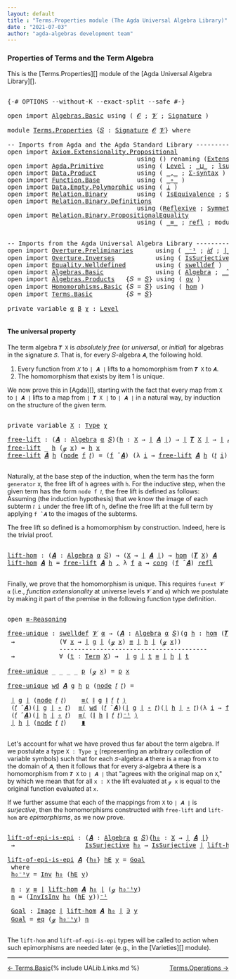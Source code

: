 ```yaml
---
layout: default
title : "Terms.Properties module (The Agda Universal Algebra Library)"
date : "2021-07-03"
author: "agda-algebras development team"
---
```


### <a id="properties-of-terms-and-the-term-algebra">Properties of Terms and the Term Algebra</a>

This is the [Terms.Properties][] module of the [Agda Universal Algebra Library][].


<pre class="Agda">

<a id="356" class="Symbol">{-#</a> <a id="360" class="Keyword">OPTIONS</a> <a id="368" class="Pragma">--without-K</a> <a id="380" class="Pragma">--exact-split</a> <a id="394" class="Pragma">--safe</a> <a id="401" class="Symbol">#-}</a>

<a id="406" class="Keyword">open</a> <a id="411" class="Keyword">import</a> <a id="418" href="Algebras.Basic.html" class="Module">Algebras.Basic</a> <a id="433" class="Keyword">using</a> <a id="439" class="Symbol">(</a> <a id="441" href="Algebras.Basic.html#1142" class="Generalizable">𝓞</a> <a id="443" class="Symbol">;</a> <a id="445" href="Algebras.Basic.html#1144" class="Generalizable">𝓥</a> <a id="447" class="Symbol">;</a> <a id="449" href="Algebras.Basic.html#3870" class="Function">Signature</a> <a id="459" class="Symbol">)</a>

<a id="462" class="Keyword">module</a> <a id="469" href="Terms.Properties.html" class="Module">Terms.Properties</a> <a id="486" class="Symbol">{</a><a id="487" href="Terms.Properties.html#487" class="Bound">𝑆</a> <a id="489" class="Symbol">:</a> <a id="491" href="Algebras.Basic.html#3870" class="Function">Signature</a> <a id="501" href="Algebras.Basic.html#1142" class="Generalizable">𝓞</a> <a id="503" href="Algebras.Basic.html#1144" class="Generalizable">𝓥</a><a id="504" class="Symbol">}</a> <a id="506" class="Keyword">where</a>

<a id="513" class="Comment">-- Imports from Agda and the Agda Standard Library --------------------------------------</a>
<a id="603" class="Keyword">open</a> <a id="608" class="Keyword">import</a> <a id="615" href="Axiom.Extensionality.Propositional.html" class="Module">Axiom.Extensionality.Propositional</a>
                                   <a id="685" class="Keyword">using</a> <a id="691" class="Symbol">()</a> <a id="694" class="Keyword">renaming</a> <a id="703" class="Symbol">(</a><a id="704" href="Axiom.Extensionality.Propositional.html#741" class="Function">Extensionality</a> <a id="719" class="Symbol">to</a> <a id="722" class="Function">funext</a><a id="728" class="Symbol">)</a>
<a id="730" class="Keyword">open</a> <a id="735" class="Keyword">import</a> <a id="742" href="Agda.Primitive.html" class="Module">Agda.Primitive</a>         <a id="765" class="Keyword">using</a> <a id="771" class="Symbol">(</a> <a id="773" href="Agda.Primitive.html#597" class="Postulate">Level</a> <a id="779" class="Symbol">;</a> <a id="781" href="Agda.Primitive.html#810" class="Primitive Operator">_⊔_</a> <a id="785" class="Symbol">;</a> <a id="787" href="Agda.Primitive.html#780" class="Primitive">lsuc</a> <a id="792" class="Symbol">)</a> <a id="794" class="Keyword">renaming</a> <a id="803" class="Symbol">(</a> <a id="805" href="Agda.Primitive.html#326" class="Primitive">Set</a> <a id="809" class="Symbol">to</a> <a id="812" class="Primitive">Type</a> <a id="817" class="Symbol">)</a>
<a id="819" class="Keyword">open</a> <a id="824" class="Keyword">import</a> <a id="831" href="Data.Product.html" class="Module">Data.Product</a>           <a id="854" class="Keyword">using</a> <a id="860" class="Symbol">(</a> <a id="862" href="Agda.Builtin.Sigma.html#236" class="InductiveConstructor Operator">_,_</a> <a id="866" class="Symbol">;</a> <a id="868" href="Data.Product.html#916" class="Function">Σ-syntax</a> <a id="877" class="Symbol">)</a>
<a id="879" class="Keyword">open</a> <a id="884" class="Keyword">import</a> <a id="891" href="Function.Base.html" class="Module">Function.Base</a>          <a id="914" class="Keyword">using</a> <a id="920" class="Symbol">(</a> <a id="922" href="Function.Base.html#1031" class="Function Operator">_∘_</a> <a id="926" class="Symbol">)</a>
<a id="928" class="Keyword">open</a> <a id="933" class="Keyword">import</a> <a id="940" href="Data.Empty.Polymorphic.html" class="Module">Data.Empty.Polymorphic</a> <a id="963" class="Keyword">using</a> <a id="969" class="Symbol">(</a> <a id="971" href="Data.Empty.Polymorphic.html#331" class="Function">⊥</a> <a id="973" class="Symbol">)</a>
<a id="975" class="Keyword">open</a> <a id="980" class="Keyword">import</a> <a id="987" href="Relation.Binary.html" class="Module">Relation.Binary</a>        <a id="1010" class="Keyword">using</a> <a id="1016" class="Symbol">(</a> <a id="1018" href="Relation.Binary.Structures.html#1522" class="Record">IsEquivalence</a> <a id="1032" class="Symbol">;</a> <a id="1034" href="Relation.Binary.Bundles.html#1009" class="Record">Setoid</a> <a id="1041" class="Symbol">)</a>
<a id="1043" class="Keyword">open</a> <a id="1048" class="Keyword">import</a> <a id="1055" href="Relation.Binary.Definitions.html" class="Module">Relation.Binary.Definitions</a>
                                   <a id="1118" class="Keyword">using</a> <a id="1124" class="Symbol">(</a><a id="1125" href="Relation.Binary.Definitions.html#1339" class="Function">Reflexive</a> <a id="1135" class="Symbol">;</a> <a id="1137" href="Relation.Binary.Definitions.html#1498" class="Function">Symmetric</a> <a id="1147" class="Symbol">;</a> <a id="1149" href="Relation.Binary.Definitions.html#1978" class="Function">Transitive</a> <a id="1160" class="Symbol">)</a>
<a id="1162" class="Keyword">open</a> <a id="1167" class="Keyword">import</a> <a id="1174" href="Relation.Binary.PropositionalEquality.html" class="Module">Relation.Binary.PropositionalEquality</a>
                                   <a id="1247" class="Keyword">using</a> <a id="1253" class="Symbol">(</a> <a id="1255" href="Agda.Builtin.Equality.html#151" class="Datatype Operator">_≡_</a> <a id="1259" class="Symbol">;</a> <a id="1261" href="Agda.Builtin.Equality.html#208" class="InductiveConstructor">refl</a> <a id="1266" class="Symbol">;</a> <a id="1268" class="Keyword">module</a> <a id="1275" href="Relation.Binary.PropositionalEquality.Core.html#2708" class="Module">≡-Reasoning</a> <a id="1287" class="Symbol">;</a> <a id="1289" href="Relation.Binary.PropositionalEquality.Core.html#1130" class="Function">cong</a> <a id="1294" class="Symbol">)</a>


<a id="1298" class="Comment">-- Imports from the Agda Universal Algebra Library ----------------------------------------</a>
<a id="1390" class="Keyword">open</a> <a id="1395" class="Keyword">import</a> <a id="1402" href="Overture.Preliminaries.html" class="Module">Overture.Preliminaries</a>      <a id="1430" class="Keyword">using</a> <a id="1436" class="Symbol">(</a> <a id="1438" href="Overture.Preliminaries.html#5082" class="Function Operator">_⁻¹</a> <a id="1442" class="Symbol">;</a> <a id="1444" href="Overture.Preliminaries.html#5479" class="Function">𝑖𝑑</a> <a id="1447" class="Symbol">;</a> <a id="1449" href="Overture.Preliminaries.html#4379" class="Function Operator">∣_∣</a> <a id="1453" class="Symbol">;</a> <a id="1455" href="Overture.Preliminaries.html#4417" class="Function Operator">∥_∥</a><a id="1458" class="Symbol">)</a>
<a id="1460" class="Keyword">open</a> <a id="1465" class="Keyword">import</a> <a id="1472" href="Overture.Inverses.html" class="Module">Overture.Inverses</a>           <a id="1500" class="Keyword">using</a> <a id="1506" class="Symbol">(</a> <a id="1508" href="Overture.Inverses.html#3374" class="Function">IsSurjective</a> <a id="1521" class="Symbol">;</a> <a id="1523" href="Overture.Inverses.html#1923" class="Function">Inv</a> <a id="1527" class="Symbol">;</a> <a id="1529" href="Overture.Inverses.html#2084" class="Function">InvIsInv</a> <a id="1538" class="Symbol">;</a> <a id="1540" href="Overture.Inverses.html#1325" class="Datatype Operator">Image_∋_</a><a id="1548" class="Symbol">;</a> <a id="1550" href="Overture.Inverses.html#1373" class="InductiveConstructor">eq</a> <a id="1553" class="Symbol">)</a>
<a id="1555" class="Keyword">open</a> <a id="1560" class="Keyword">import</a> <a id="1567" href="Equality.Welldefined.html" class="Module">Equality.Welldefined</a>        <a id="1595" class="Keyword">using</a> <a id="1601" class="Symbol">(</a> <a id="1603" href="Equality.Welldefined.html#2646" class="Function">swelldef</a> <a id="1612" class="Symbol">)</a>
<a id="1614" class="Keyword">open</a> <a id="1619" class="Keyword">import</a> <a id="1626" href="Algebras.Basic.html" class="Module">Algebras.Basic</a>              <a id="1654" class="Keyword">using</a> <a id="1660" class="Symbol">(</a> <a id="1662" href="Algebras.Basic.html#6234" class="Function">Algebra</a> <a id="1670" class="Symbol">;</a> <a id="1672" href="Algebras.Basic.html#9409" class="Function Operator">_̂_</a> <a id="1676" class="Symbol">)</a>
<a id="1678" class="Keyword">open</a> <a id="1683" class="Keyword">import</a> <a id="1690" href="Algebras.Products.html" class="Module">Algebras.Products</a>   <a id="1710" class="Symbol">{</a><a id="1711" class="Argument">𝑆</a> <a id="1713" class="Symbol">=</a> <a id="1715" href="Terms.Properties.html#487" class="Bound">𝑆</a><a id="1716" class="Symbol">}</a> <a id="1718" class="Keyword">using</a> <a id="1724" class="Symbol">(</a> <a id="1726" href="Algebras.Products.html#3135" class="Function">ov</a> <a id="1729" class="Symbol">)</a>
<a id="1731" class="Keyword">open</a> <a id="1736" class="Keyword">import</a> <a id="1743" href="Homomorphisms.Basic.html" class="Module">Homomorphisms.Basic</a> <a id="1763" class="Symbol">{</a><a id="1764" class="Argument">𝑆</a> <a id="1766" class="Symbol">=</a> <a id="1768" href="Terms.Properties.html#487" class="Bound">𝑆</a><a id="1769" class="Symbol">}</a> <a id="1771" class="Keyword">using</a> <a id="1777" class="Symbol">(</a> <a id="1779" href="Homomorphisms.Basic.html#3144" class="Function">hom</a> <a id="1783" class="Symbol">)</a>
<a id="1785" class="Keyword">open</a> <a id="1790" class="Keyword">import</a> <a id="1797" href="Terms.Basic.html" class="Module">Terms.Basic</a>         <a id="1817" class="Symbol">{</a><a id="1818" class="Argument">𝑆</a> <a id="1820" class="Symbol">=</a> <a id="1822" href="Terms.Properties.html#487" class="Bound">𝑆</a><a id="1823" class="Symbol">}</a>

<a id="1826" class="Keyword">private</a> <a id="1834" class="Keyword">variable</a> <a id="1843" href="Terms.Properties.html#1843" class="Generalizable">α</a> <a id="1845" href="Terms.Properties.html#1845" class="Generalizable">β</a> <a id="1847" href="Terms.Properties.html#1847" class="Generalizable">χ</a> <a id="1849" class="Symbol">:</a> <a id="1851" href="Agda.Primitive.html#597" class="Postulate">Level</a>

</pre>


#### <a id="the-universal-property">The universal property</a>

The term algebra `𝑻 X` is *absolutely free* (or *universal*, or *initial*) for algebras in the signature `𝑆`. That is, for every 𝑆-algebra `𝑨`, the following hold.

1. Every function from `𝑋` to `∣ 𝑨 ∣` lifts to a homomorphism from `𝑻 X` to `𝑨`.
2. The homomorphism that exists by item 1 is unique.

We now prove this in [Agda][], starting with the fact that every map from `X` to `∣ 𝑨 ∣` lifts to a map from `∣ 𝑻 X ∣` to `∣ 𝑨 ∣` in a natural way, by induction on the structure of the given term.

<pre class="Agda">

<a id="2447" class="Keyword">private</a> <a id="2455" class="Keyword">variable</a> <a id="2464" href="Terms.Properties.html#2464" class="Generalizable">X</a> <a id="2466" class="Symbol">:</a> <a id="2468" href="Terms.Properties.html#812" class="Primitive">Type</a> <a id="2473" href="Terms.Properties.html#1847" class="Generalizable">χ</a>

<a id="free-lift"></a><a id="2476" href="Terms.Properties.html#2476" class="Function">free-lift</a> <a id="2486" class="Symbol">:</a> <a id="2488" class="Symbol">(</a><a id="2489" href="Terms.Properties.html#2489" class="Bound">𝑨</a> <a id="2491" class="Symbol">:</a> <a id="2493" href="Algebras.Basic.html#6234" class="Function">Algebra</a> <a id="2501" href="Terms.Properties.html#1843" class="Generalizable">α</a> <a id="2503" href="Terms.Properties.html#487" class="Bound">𝑆</a><a id="2504" class="Symbol">)(</a><a id="2506" href="Terms.Properties.html#2506" class="Bound">h</a> <a id="2508" class="Symbol">:</a> <a id="2510" href="Terms.Properties.html#2464" class="Generalizable">X</a> <a id="2512" class="Symbol">→</a> <a id="2514" href="Overture.Preliminaries.html#4379" class="Function Operator">∣</a> <a id="2516" href="Terms.Properties.html#2489" class="Bound">𝑨</a> <a id="2518" href="Overture.Preliminaries.html#4379" class="Function Operator">∣</a><a id="2519" class="Symbol">)</a> <a id="2521" class="Symbol">→</a> <a id="2523" href="Overture.Preliminaries.html#4379" class="Function Operator">∣</a> <a id="2525" href="Terms.Basic.html#3263" class="Function">𝑻</a> <a id="2527" href="Terms.Properties.html#2464" class="Generalizable">X</a> <a id="2529" href="Overture.Preliminaries.html#4379" class="Function Operator">∣</a> <a id="2531" class="Symbol">→</a> <a id="2533" href="Overture.Preliminaries.html#4379" class="Function Operator">∣</a> <a id="2535" href="Terms.Properties.html#2489" class="Bound">𝑨</a> <a id="2537" href="Overture.Preliminaries.html#4379" class="Function Operator">∣</a>
<a id="2539" href="Terms.Properties.html#2476" class="Function">free-lift</a> <a id="2549" class="Symbol">_</a> <a id="2551" href="Terms.Properties.html#2551" class="Bound">h</a> <a id="2553" class="Symbol">(</a><a id="2554" href="Terms.Basic.html#2032" class="InductiveConstructor">ℊ</a> <a id="2556" href="Terms.Properties.html#2556" class="Bound">x</a><a id="2557" class="Symbol">)</a> <a id="2559" class="Symbol">=</a> <a id="2561" href="Terms.Properties.html#2551" class="Bound">h</a> <a id="2563" href="Terms.Properties.html#2556" class="Bound">x</a>
<a id="2565" href="Terms.Properties.html#2476" class="Function">free-lift</a> <a id="2575" href="Terms.Properties.html#2575" class="Bound">𝑨</a> <a id="2577" href="Terms.Properties.html#2577" class="Bound">h</a> <a id="2579" class="Symbol">(</a><a id="2580" href="Terms.Basic.html#2074" class="InductiveConstructor">node</a> <a id="2585" href="Terms.Properties.html#2585" class="Bound">f</a> <a id="2587" href="Terms.Properties.html#2587" class="Bound">𝑡</a><a id="2588" class="Symbol">)</a> <a id="2590" class="Symbol">=</a> <a id="2592" class="Symbol">(</a><a id="2593" href="Terms.Properties.html#2585" class="Bound">f</a> <a id="2595" href="Algebras.Basic.html#9409" class="Function Operator">̂</a> <a id="2597" href="Terms.Properties.html#2575" class="Bound">𝑨</a><a id="2598" class="Symbol">)</a> <a id="2600" class="Symbol">(λ</a> <a id="2603" href="Terms.Properties.html#2603" class="Bound">i</a> <a id="2605" class="Symbol">→</a> <a id="2607" href="Terms.Properties.html#2476" class="Function">free-lift</a> <a id="2617" href="Terms.Properties.html#2575" class="Bound">𝑨</a> <a id="2619" href="Terms.Properties.html#2577" class="Bound">h</a> <a id="2621" class="Symbol">(</a><a id="2622" href="Terms.Properties.html#2587" class="Bound">𝑡</a> <a id="2624" href="Terms.Properties.html#2603" class="Bound">i</a><a id="2625" class="Symbol">))</a>

</pre>

Naturally, at the base step of the induction, when the term has the form `generator`
x, the free lift of `h` agrees with `h`.  For the inductive step, when the
given term has the form `node f 𝑡`, the free lift is defined as
follows: Assuming (the induction hypothesis) that we know the image of each
subterm `𝑡 i` under the free lift of `h`, define the free lift at the
full term by applying `f ̂ 𝑨` to the images of the subterms.

The free lift so defined is a homomorphism by construction. Indeed, here is the trivial proof.

<pre class="Agda">

<a id="lift-hom"></a><a id="3183" href="Terms.Properties.html#3183" class="Function">lift-hom</a> <a id="3192" class="Symbol">:</a> <a id="3194" class="Symbol">(</a><a id="3195" href="Terms.Properties.html#3195" class="Bound">𝑨</a> <a id="3197" class="Symbol">:</a> <a id="3199" href="Algebras.Basic.html#6234" class="Function">Algebra</a> <a id="3207" href="Terms.Properties.html#1843" class="Generalizable">α</a> <a id="3209" href="Terms.Properties.html#487" class="Bound">𝑆</a><a id="3210" class="Symbol">)</a> <a id="3212" class="Symbol">→</a> <a id="3214" class="Symbol">(</a><a id="3215" href="Terms.Properties.html#2464" class="Generalizable">X</a> <a id="3217" class="Symbol">→</a> <a id="3219" href="Overture.Preliminaries.html#4379" class="Function Operator">∣</a> <a id="3221" href="Terms.Properties.html#3195" class="Bound">𝑨</a> <a id="3223" href="Overture.Preliminaries.html#4379" class="Function Operator">∣</a><a id="3224" class="Symbol">)</a> <a id="3226" class="Symbol">→</a> <a id="3228" href="Homomorphisms.Basic.html#3144" class="Function">hom</a> <a id="3232" class="Symbol">(</a><a id="3233" href="Terms.Basic.html#3263" class="Function">𝑻</a> <a id="3235" href="Terms.Properties.html#2464" class="Generalizable">X</a><a id="3236" class="Symbol">)</a> <a id="3238" href="Terms.Properties.html#3195" class="Bound">𝑨</a>
<a id="3240" href="Terms.Properties.html#3183" class="Function">lift-hom</a> <a id="3249" href="Terms.Properties.html#3249" class="Bound">𝑨</a> <a id="3251" href="Terms.Properties.html#3251" class="Bound">h</a> <a id="3253" class="Symbol">=</a> <a id="3255" href="Terms.Properties.html#2476" class="Function">free-lift</a> <a id="3265" href="Terms.Properties.html#3249" class="Bound">𝑨</a> <a id="3267" href="Terms.Properties.html#3251" class="Bound">h</a> <a id="3269" href="Agda.Builtin.Sigma.html#236" class="InductiveConstructor Operator">,</a> <a id="3271" class="Symbol">λ</a> <a id="3273" href="Terms.Properties.html#3273" class="Bound">f</a> <a id="3275" href="Terms.Properties.html#3275" class="Bound">a</a> <a id="3277" class="Symbol">→</a> <a id="3279" href="Relation.Binary.PropositionalEquality.Core.html#1130" class="Function">cong</a> <a id="3284" class="Symbol">(</a><a id="3285" href="Terms.Properties.html#3273" class="Bound">f</a> <a id="3287" href="Algebras.Basic.html#9409" class="Function Operator">̂</a> <a id="3289" href="Terms.Properties.html#3249" class="Bound">𝑨</a><a id="3290" class="Symbol">)</a> <a id="3292" href="Agda.Builtin.Equality.html#208" class="InductiveConstructor">refl</a>

</pre>

Finally, we prove that the homomorphism is unique.  This requires `funext 𝓥 α` (i.e., *function extensionality* at universe levels `𝓥` and `α`) which we postulate by making it part of the premise in the following function type definition.

<pre class="Agda">

<a id="3564" class="Keyword">open</a> <a id="3569" href="Relation.Binary.PropositionalEquality.Core.html#2708" class="Module">≡-Reasoning</a>

<a id="free-unique"></a><a id="3582" href="Terms.Properties.html#3582" class="Function">free-unique</a> <a id="3594" class="Symbol">:</a> <a id="3596" href="Equality.Welldefined.html#2646" class="Function">swelldef</a> <a id="3605" href="Terms.Properties.html#503" class="Bound">𝓥</a> <a id="3607" href="Terms.Properties.html#1843" class="Generalizable">α</a> <a id="3609" class="Symbol">→</a> <a id="3611" class="Symbol">(</a><a id="3612" href="Terms.Properties.html#3612" class="Bound">𝑨</a> <a id="3614" class="Symbol">:</a> <a id="3616" href="Algebras.Basic.html#6234" class="Function">Algebra</a> <a id="3624" href="Terms.Properties.html#1843" class="Generalizable">α</a> <a id="3626" href="Terms.Properties.html#487" class="Bound">𝑆</a><a id="3627" class="Symbol">)(</a><a id="3629" href="Terms.Properties.html#3629" class="Bound">g</a> <a id="3631" href="Terms.Properties.html#3631" class="Bound">h</a> <a id="3633" class="Symbol">:</a> <a id="3635" href="Homomorphisms.Basic.html#3144" class="Function">hom</a> <a id="3639" class="Symbol">(</a><a id="3640" href="Terms.Basic.html#3263" class="Function">𝑻</a> <a id="3642" href="Terms.Properties.html#2464" class="Generalizable">X</a><a id="3643" class="Symbol">)</a> <a id="3645" href="Terms.Properties.html#3612" class="Bound">𝑨</a><a id="3646" class="Symbol">)</a>
 <a id="3649" class="Symbol">→</a>            <a id="3662" class="Symbol">(∀</a> <a id="3665" href="Terms.Properties.html#3665" class="Bound">x</a> <a id="3667" class="Symbol">→</a> <a id="3669" href="Overture.Preliminaries.html#4379" class="Function Operator">∣</a> <a id="3671" href="Terms.Properties.html#3629" class="Bound">g</a> <a id="3673" href="Overture.Preliminaries.html#4379" class="Function Operator">∣</a> <a id="3675" class="Symbol">(</a><a id="3676" href="Terms.Basic.html#2032" class="InductiveConstructor">ℊ</a> <a id="3678" href="Terms.Properties.html#3665" class="Bound">x</a><a id="3679" class="Symbol">)</a> <a id="3681" href="Agda.Builtin.Equality.html#151" class="Datatype Operator">≡</a> <a id="3683" href="Overture.Preliminaries.html#4379" class="Function Operator">∣</a> <a id="3685" href="Terms.Properties.html#3631" class="Bound">h</a> <a id="3687" href="Overture.Preliminaries.html#4379" class="Function Operator">∣</a> <a id="3689" class="Symbol">(</a><a id="3690" href="Terms.Basic.html#2032" class="InductiveConstructor">ℊ</a> <a id="3692" href="Terms.Properties.html#3665" class="Bound">x</a><a id="3693" class="Symbol">))</a>
              <a id="3710" class="Comment">----------------------------------------</a>
 <a id="3752" class="Symbol">→</a>            <a id="3765" class="Symbol">∀</a> <a id="3767" class="Symbol">(</a><a id="3768" href="Terms.Properties.html#3768" class="Bound">t</a> <a id="3770" class="Symbol">:</a> <a id="3772" href="Terms.Basic.html#1991" class="Datatype">Term</a> <a id="3777" href="Terms.Properties.html#2464" class="Generalizable">X</a><a id="3778" class="Symbol">)</a> <a id="3780" class="Symbol">→</a>  <a id="3783" href="Overture.Preliminaries.html#4379" class="Function Operator">∣</a> <a id="3785" href="Terms.Properties.html#3629" class="Bound">g</a> <a id="3787" href="Overture.Preliminaries.html#4379" class="Function Operator">∣</a> <a id="3789" href="Terms.Properties.html#3768" class="Bound">t</a> <a id="3791" href="Agda.Builtin.Equality.html#151" class="Datatype Operator">≡</a> <a id="3793" href="Overture.Preliminaries.html#4379" class="Function Operator">∣</a> <a id="3795" href="Terms.Properties.html#3631" class="Bound">h</a> <a id="3797" href="Overture.Preliminaries.html#4379" class="Function Operator">∣</a> <a id="3799" href="Terms.Properties.html#3768" class="Bound">t</a>

<a id="3802" href="Terms.Properties.html#3582" class="Function">free-unique</a> <a id="3814" class="Symbol">_</a> <a id="3816" class="Symbol">_</a> <a id="3818" class="Symbol">_</a> <a id="3820" class="Symbol">_</a> <a id="3822" href="Terms.Properties.html#3822" class="Bound">p</a> <a id="3824" class="Symbol">(</a><a id="3825" href="Terms.Basic.html#2032" class="InductiveConstructor">ℊ</a> <a id="3827" href="Terms.Properties.html#3827" class="Bound">x</a><a id="3828" class="Symbol">)</a> <a id="3830" class="Symbol">=</a> <a id="3832" href="Terms.Properties.html#3822" class="Bound">p</a> <a id="3834" href="Terms.Properties.html#3827" class="Bound">x</a>

<a id="3837" href="Terms.Properties.html#3582" class="Function">free-unique</a> <a id="3849" href="Terms.Properties.html#3849" class="Bound">wd</a> <a id="3852" href="Terms.Properties.html#3852" class="Bound">𝑨</a> <a id="3854" href="Terms.Properties.html#3854" class="Bound">g</a> <a id="3856" href="Terms.Properties.html#3856" class="Bound">h</a> <a id="3858" href="Terms.Properties.html#3858" class="Bound">p</a> <a id="3860" class="Symbol">(</a><a id="3861" href="Terms.Basic.html#2074" class="InductiveConstructor">node</a> <a id="3866" href="Terms.Properties.html#3866" class="Bound">𝑓</a> <a id="3868" href="Terms.Properties.html#3868" class="Bound">𝑡</a><a id="3869" class="Symbol">)</a> <a id="3871" class="Symbol">=</a>

 <a id="3875" href="Overture.Preliminaries.html#4379" class="Function Operator">∣</a> <a id="3877" href="Terms.Properties.html#3854" class="Bound">g</a> <a id="3879" href="Overture.Preliminaries.html#4379" class="Function Operator">∣</a> <a id="3881" class="Symbol">(</a><a id="3882" href="Terms.Basic.html#2074" class="InductiveConstructor">node</a> <a id="3887" href="Terms.Properties.html#3866" class="Bound">𝑓</a> <a id="3889" href="Terms.Properties.html#3868" class="Bound">𝑡</a><a id="3890" class="Symbol">)</a>    <a id="3895" href="Relation.Binary.PropositionalEquality.Core.html#2923" class="Function">≡⟨</a> <a id="3898" href="Overture.Preliminaries.html#4417" class="Function Operator">∥</a> <a id="3900" href="Terms.Properties.html#3854" class="Bound">g</a> <a id="3902" href="Overture.Preliminaries.html#4417" class="Function Operator">∥</a> <a id="3904" href="Terms.Properties.html#3866" class="Bound">𝑓</a> <a id="3906" href="Terms.Properties.html#3868" class="Bound">𝑡</a> <a id="3908" href="Relation.Binary.PropositionalEquality.Core.html#2923" class="Function">⟩</a>
 <a id="3911" class="Symbol">(</a><a id="3912" href="Terms.Properties.html#3866" class="Bound">𝑓</a> <a id="3914" href="Algebras.Basic.html#9409" class="Function Operator">̂</a> <a id="3916" href="Terms.Properties.html#3852" class="Bound">𝑨</a><a id="3917" class="Symbol">)(</a><a id="3919" href="Overture.Preliminaries.html#4379" class="Function Operator">∣</a> <a id="3921" href="Terms.Properties.html#3854" class="Bound">g</a> <a id="3923" href="Overture.Preliminaries.html#4379" class="Function Operator">∣</a> <a id="3925" href="Function.Base.html#1031" class="Function Operator">∘</a> <a id="3927" href="Terms.Properties.html#3868" class="Bound">𝑡</a><a id="3928" class="Symbol">)</a>  <a id="3931" href="Relation.Binary.PropositionalEquality.Core.html#2923" class="Function">≡⟨</a> <a id="3934" href="Terms.Properties.html#3849" class="Bound">wd</a> <a id="3937" class="Symbol">(</a><a id="3938" href="Terms.Properties.html#3866" class="Bound">𝑓</a> <a id="3940" href="Algebras.Basic.html#9409" class="Function Operator">̂</a> <a id="3942" href="Terms.Properties.html#3852" class="Bound">𝑨</a><a id="3943" class="Symbol">)(</a><a id="3945" href="Overture.Preliminaries.html#4379" class="Function Operator">∣</a> <a id="3947" href="Terms.Properties.html#3854" class="Bound">g</a> <a id="3949" href="Overture.Preliminaries.html#4379" class="Function Operator">∣</a> <a id="3951" href="Function.Base.html#1031" class="Function Operator">∘</a> <a id="3953" href="Terms.Properties.html#3868" class="Bound">𝑡</a><a id="3954" class="Symbol">)(</a><a id="3956" href="Overture.Preliminaries.html#4379" class="Function Operator">∣</a> <a id="3958" href="Terms.Properties.html#3856" class="Bound">h</a> <a id="3960" href="Overture.Preliminaries.html#4379" class="Function Operator">∣</a> <a id="3962" href="Function.Base.html#1031" class="Function Operator">∘</a> <a id="3964" href="Terms.Properties.html#3868" class="Bound">𝑡</a><a id="3965" class="Symbol">)(λ</a> <a id="3969" href="Terms.Properties.html#3969" class="Bound">i</a> <a id="3971" class="Symbol">→</a> <a id="3973" href="Terms.Properties.html#3582" class="Function">free-unique</a> <a id="3985" href="Terms.Properties.html#3849" class="Bound">wd</a> <a id="3988" href="Terms.Properties.html#3852" class="Bound">𝑨</a> <a id="3990" href="Terms.Properties.html#3854" class="Bound">g</a> <a id="3992" href="Terms.Properties.html#3856" class="Bound">h</a> <a id="3994" href="Terms.Properties.html#3858" class="Bound">p</a> <a id="3996" class="Symbol">(</a><a id="3997" href="Terms.Properties.html#3868" class="Bound">𝑡</a> <a id="3999" href="Terms.Properties.html#3969" class="Bound">i</a><a id="4000" class="Symbol">))</a> <a id="4003" href="Relation.Binary.PropositionalEquality.Core.html#2923" class="Function">⟩</a>
 <a id="4006" class="Symbol">(</a><a id="4007" href="Terms.Properties.html#3866" class="Bound">𝑓</a> <a id="4009" href="Algebras.Basic.html#9409" class="Function Operator">̂</a> <a id="4011" href="Terms.Properties.html#3852" class="Bound">𝑨</a><a id="4012" class="Symbol">)(</a><a id="4014" href="Overture.Preliminaries.html#4379" class="Function Operator">∣</a> <a id="4016" href="Terms.Properties.html#3856" class="Bound">h</a> <a id="4018" href="Overture.Preliminaries.html#4379" class="Function Operator">∣</a> <a id="4020" href="Function.Base.html#1031" class="Function Operator">∘</a> <a id="4022" href="Terms.Properties.html#3868" class="Bound">𝑡</a><a id="4023" class="Symbol">)</a>  <a id="4026" href="Relation.Binary.PropositionalEquality.Core.html#2923" class="Function">≡⟨</a> <a id="4029" class="Symbol">(</a><a id="4030" href="Overture.Preliminaries.html#4417" class="Function Operator">∥</a> <a id="4032" href="Terms.Properties.html#3856" class="Bound">h</a> <a id="4034" href="Overture.Preliminaries.html#4417" class="Function Operator">∥</a> <a id="4036" href="Terms.Properties.html#3866" class="Bound">𝑓</a> <a id="4038" href="Terms.Properties.html#3868" class="Bound">𝑡</a><a id="4039" class="Symbol">)</a><a id="4040" href="Overture.Preliminaries.html#5082" class="Function Operator">⁻¹</a> <a id="4043" href="Relation.Binary.PropositionalEquality.Core.html#2923" class="Function">⟩</a>
 <a id="4046" href="Overture.Preliminaries.html#4379" class="Function Operator">∣</a> <a id="4048" href="Terms.Properties.html#3856" class="Bound">h</a> <a id="4050" href="Overture.Preliminaries.html#4379" class="Function Operator">∣</a> <a id="4052" class="Symbol">(</a><a id="4053" href="Terms.Basic.html#2074" class="InductiveConstructor">node</a> <a id="4058" href="Terms.Properties.html#3866" class="Bound">𝑓</a> <a id="4060" href="Terms.Properties.html#3868" class="Bound">𝑡</a><a id="4061" class="Symbol">)</a>    <a id="4066" href="Relation.Binary.PropositionalEquality.Core.html#3105" class="Function Operator">∎</a>

</pre>

Let's account for what we have proved thus far about the term algebra.  If we postulate a type `X : Type χ` (representing an arbitrary collection of variable symbols) such that for each `𝑆`-algebra `𝑨` there is a map from `X` to the domain of `𝑨`, then it follows that for every `𝑆`-algebra `𝑨` there is a homomorphism from `𝑻 X` to `∣ 𝑨 ∣` that "agrees with the original map on `X`," by which we mean that for all `x : X` the lift evaluated at `ℊ x` is equal to the original function evaluated at `x`.

If we further assume that each of the mappings from `X` to `∣ 𝑨 ∣` is *surjective*, then the homomorphisms constructed with `free-lift` and `lift-hom` are *epimorphisms*, as we now prove.

<pre class="Agda">

<a id="lift-of-epi-is-epi"></a><a id="4788" href="Terms.Properties.html#4788" class="Function">lift-of-epi-is-epi</a> <a id="4807" class="Symbol">:</a> <a id="4809" class="Symbol">(</a><a id="4810" href="Terms.Properties.html#4810" class="Bound">𝑨</a> <a id="4812" class="Symbol">:</a> <a id="4814" href="Algebras.Basic.html#6234" class="Function">Algebra</a> <a id="4822" href="Terms.Properties.html#1843" class="Generalizable">α</a> <a id="4824" href="Terms.Properties.html#487" class="Bound">𝑆</a><a id="4825" class="Symbol">){</a><a id="4827" href="Terms.Properties.html#4827" class="Bound">h₀</a> <a id="4830" class="Symbol">:</a> <a id="4832" href="Terms.Properties.html#2464" class="Generalizable">X</a> <a id="4834" class="Symbol">→</a> <a id="4836" href="Overture.Preliminaries.html#4379" class="Function Operator">∣</a> <a id="4838" href="Terms.Properties.html#4810" class="Bound">𝑨</a> <a id="4840" href="Overture.Preliminaries.html#4379" class="Function Operator">∣</a><a id="4841" class="Symbol">}</a>
 <a id="4844" class="Symbol">→</a>                   <a id="4864" href="Overture.Inverses.html#3374" class="Function">IsSurjective</a> <a id="4877" href="Terms.Properties.html#4827" class="Bound">h₀</a> <a id="4880" class="Symbol">→</a> <a id="4882" href="Overture.Inverses.html#3374" class="Function">IsSurjective</a> <a id="4895" href="Overture.Preliminaries.html#4379" class="Function Operator">∣</a> <a id="4897" href="Terms.Properties.html#3183" class="Function">lift-hom</a> <a id="4906" href="Terms.Properties.html#4810" class="Bound">𝑨</a> <a id="4908" href="Terms.Properties.html#4827" class="Bound">h₀</a> <a id="4911" href="Overture.Preliminaries.html#4379" class="Function Operator">∣</a>

<a id="4914" href="Terms.Properties.html#4788" class="Function">lift-of-epi-is-epi</a> <a id="4933" href="Terms.Properties.html#4933" class="Bound">𝑨</a> <a id="4935" class="Symbol">{</a><a id="4936" href="Terms.Properties.html#4936" class="Bound">h₀</a><a id="4938" class="Symbol">}</a> <a id="4940" href="Terms.Properties.html#4940" class="Bound">hE</a> <a id="4943" href="Terms.Properties.html#4943" class="Bound">y</a> <a id="4945" class="Symbol">=</a> <a id="4947" href="Terms.Properties.html#5050" class="Function">Goal</a>
 <a id="4953" class="Keyword">where</a>
 <a id="4960" href="Terms.Properties.html#4960" class="Function">h₀⁻¹y</a> <a id="4966" class="Symbol">=</a> <a id="4968" href="Overture.Inverses.html#1923" class="Function">Inv</a> <a id="4972" href="Terms.Properties.html#4936" class="Bound">h₀</a> <a id="4975" class="Symbol">(</a><a id="4976" href="Terms.Properties.html#4940" class="Bound">hE</a> <a id="4979" href="Terms.Properties.html#4943" class="Bound">y</a><a id="4980" class="Symbol">)</a>

 <a id="4984" href="Terms.Properties.html#4984" class="Function">η</a> <a id="4986" class="Symbol">:</a> <a id="4988" href="Terms.Properties.html#4943" class="Bound">y</a> <a id="4990" href="Agda.Builtin.Equality.html#151" class="Datatype Operator">≡</a> <a id="4992" href="Overture.Preliminaries.html#4379" class="Function Operator">∣</a> <a id="4994" href="Terms.Properties.html#3183" class="Function">lift-hom</a> <a id="5003" href="Terms.Properties.html#4933" class="Bound">𝑨</a> <a id="5005" href="Terms.Properties.html#4936" class="Bound">h₀</a> <a id="5008" href="Overture.Preliminaries.html#4379" class="Function Operator">∣</a> <a id="5010" class="Symbol">(</a><a id="5011" href="Terms.Basic.html#2032" class="InductiveConstructor">ℊ</a> <a id="5013" href="Terms.Properties.html#4960" class="Function">h₀⁻¹y</a><a id="5018" class="Symbol">)</a>
 <a id="5021" href="Terms.Properties.html#4984" class="Function">η</a> <a id="5023" class="Symbol">=</a> <a id="5025" class="Symbol">(</a><a id="5026" href="Overture.Inverses.html#2084" class="Function">InvIsInv</a> <a id="5035" href="Terms.Properties.html#4936" class="Bound">h₀</a> <a id="5038" class="Symbol">(</a><a id="5039" href="Terms.Properties.html#4940" class="Bound">hE</a> <a id="5042" href="Terms.Properties.html#4943" class="Bound">y</a><a id="5043" class="Symbol">))</a><a id="5045" href="Overture.Preliminaries.html#5082" class="Function Operator">⁻¹</a>

 <a id="5050" href="Terms.Properties.html#5050" class="Function">Goal</a> <a id="5055" class="Symbol">:</a> <a id="5057" href="Overture.Inverses.html#1325" class="Datatype Operator">Image</a> <a id="5063" href="Overture.Preliminaries.html#4379" class="Function Operator">∣</a> <a id="5065" href="Terms.Properties.html#3183" class="Function">lift-hom</a> <a id="5074" href="Terms.Properties.html#4933" class="Bound">𝑨</a> <a id="5076" href="Terms.Properties.html#4936" class="Bound">h₀</a> <a id="5079" href="Overture.Preliminaries.html#4379" class="Function Operator">∣</a> <a id="5081" href="Overture.Inverses.html#1325" class="Datatype Operator">∋</a> <a id="5083" href="Terms.Properties.html#4943" class="Bound">y</a>
 <a id="5086" href="Terms.Properties.html#5050" class="Function">Goal</a> <a id="5091" class="Symbol">=</a> <a id="5093" href="Overture.Inverses.html#1373" class="InductiveConstructor">eq</a> <a id="5096" class="Symbol">(</a><a id="5097" href="Terms.Basic.html#2032" class="InductiveConstructor">ℊ</a> <a id="5099" href="Terms.Properties.html#4960" class="Function">h₀⁻¹y</a><a id="5104" class="Symbol">)</a> <a id="5106" href="Terms.Properties.html#4984" class="Function">η</a>

</pre>

The `lift-hom` and `lift-of-epi-is-epi` types will be called to action when such epimorphisms are needed later (e.g., in the [Varieties][] module).

------------------------------

<span style="float:left;">[← Terms.Basic](Terms.Basic.html)</span>
<span style="float:right;">[Terms.Operations →](Terms.Operations.html)</span>

{% include UALib.Links.md %}
